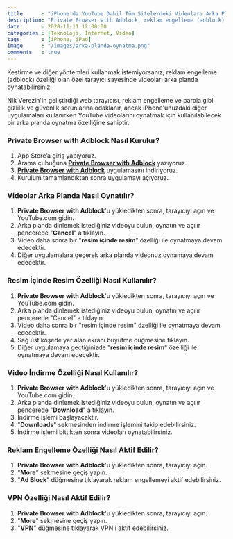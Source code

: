 ```yaml
---
title      : "iPhone'da YouTube Dahil Tüm Sitelerdeki Videoları Arka Planda Nasıl Oynatılır?"
description: "Private Browser with Adblock, reklam engelleme (adblock) özelliği olan özel tarayıcı sayesinde videoları arka planda oynatabilirsiniz."
date       : 2020-11-11 12:00:00
categories : [Teknoloji, İnternet, Video]
tags       : [iPhone, iPad]
image      : "/images/arka-planda-oynatma.png"
comments   : true
---
```


Kestirme ve diğer yöntemleri kullanmak istemiyorsanız, reklam engelleme (adblock) özelliği olan özel tarayıcı sayesinde videoları arka planda oynatabilirsiniz.

Nik Verezin'in geliştirdiği web tarayıcısı, reklam engelleme ve parola gibi gizlilik ve güvenlik sorunlarına odaklanır, ancak iPhone'unuzdaki diğer uygulamaları kullanırken YouTube videolarını oynatmak için kullanılabilecek bir arka planda oynatma özelliğine sahiptir.

### Private Browser with Adblock Nasıl Kurulur?

1. App Store’a giriş yapıyoruz.
2. Arama çubuğuna **[Private Browser with Adblock](https://apple.co/2IgRw81)** yazıyoruz.
3. **[Private Browser with Adblock](https://apple.co/2IgRw81)** uygulamasını indiriyoruz.
4. Kurulum tamamlandıktan sonra uygulamayı açıyoruz.

### Videolar Arka Planda Nasıl Oynatılır?

1. **Private Browser with Adblock**'u yükledikten sonra, tarayıcıyı açın ve YouTube.com gidin. 
2. Arka planda dinlemek istediğiniz videoyu bulun, oynatın ve açılır pencerede "**Cancel**" a tıklayın.
3. Video daha sonra bir "**resim içinde resim**" özelliği ile oynatmaya devam edecektir.
4. Diğer uygulamalara geçerek arka planda videonuz oynamaya devam edecektir.

### Resim İçinde Resim Özelliği Nasıl Kullanılır?

1. **Private Browser with Adblock**'u yükledikten sonra, tarayıcıyı açın ve YouTube.com gidin. 
2. Arka planda dinlemek istediğiniz videoyu bulun, oynatın ve açılır pencerede "Cancel" a tıklayın.
3. Video daha sonra bir "resim içinde resim" özelliği ile oynatmaya devam edecektir.
4. Sağ üst köşede yer alan ekranı büyütme düğmesine tıklayın. 
5. Diğer uygulamaya geçtiğinizde "**resim içinde resim**" özelliği ile oynatmaya devam edecektir.

### Video İndirme Özelliği Nasıl Kullanılır?

1. **Private Browser with Adblock**'u yükledikten sonra, tarayıcıyı açın ve YouTube.com gidin. 
2. Arka planda dinlemek istediğiniz videoyu bulun, oynatın ve açılır pencerede "**Download**" a tıklayın.
3. İndirme işlemi başlayacaktır. 
4. "**Downloads**" sekmesinden indirme işlemini takip edebilirsiniz. 
5. İndirme işlemi bittikten sonra videoları oynatabilirsiniz. 

### Reklam Engelleme Özelliği Nasıl Aktif Edilir?

1. **Private Browser with Adblock**'u yükledikten sonra, tarayıcıyı açın.
2. "**More**" sekmesine geçiş yapın.
3. "**Ad Block**" düğmesine tıklayarak reklam engellemeyi aktif edebilirsiniz.

### VPN Özelliği Nasıl Aktif Edilir?

1. **Private Browser with Adblock**'u yükledikten sonra, tarayıcıyı açın.
2. "**More**" sekmesine geçiş yapın.
3. "**VPN**" düğmesine tıklayarak VPN'i aktif edebilirsiniz.